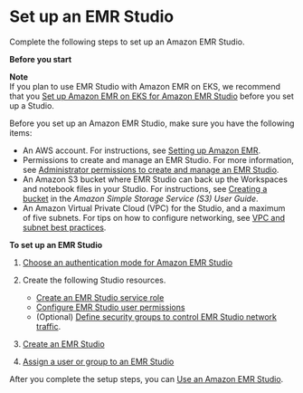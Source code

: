 # Set up an EMR Studio<a name="emr-studio-set-up"></a>

Complete the following steps to set up an Amazon EMR Studio\.

**Before you start**

**Note**  
If you plan to use EMR Studio with Amazon EMR on EKS, we recommend that you [Set up Amazon EMR on EKS for Amazon EMR Studio](emr-studio-create-eks-cluster.md) before you set up a Studio\.

Before you set up an Amazon EMR Studio, make sure you have the following items:
+ An AWS account\. For instructions, see [Setting up Amazon EMR](emr-setting-up.md)\.
+ Permissions to create and manage an EMR Studio\. For more information, see [Administrator permissions to create and manage an EMR Studio](emr-studio-admin-permissions.md)\.
+ An Amazon S3 bucket where EMR Studio can back up the Workspaces and notebook files in your Studio\. For instructions, see [Creating a bucket](https://docs.aws.amazon.com/AmazonS3/latest/userguide/create-bucket-overview.html) in the *Amazon Simple Storage Service \(S3\) User Guide*\.
+ An Amazon Virtual Private Cloud \(VPC\) for the Studio, and a maximum of five subnets\. For tips on how to configure networking, see [VPC and subnet best practices](emr-studio-considerations.md#emr-studio-vpc-subnet-best-practices)\.

**To set up an EMR Studio**

1.  [Choose an authentication mode for Amazon EMR Studio](emr-studio-authentication.md)

1. Create the following Studio resources\.
   + [Create an EMR Studio service role](emr-studio-service-role.md)
   + [Configure EMR Studio user permissions](emr-studio-user-permissions.md)
   + \(Optional\) [Define security groups to control EMR Studio network traffic](emr-studio-security-groups.md)\.

1. [Create an EMR Studio](emr-studio-create-studio.md)

1. [Assign a user or group to an EMR Studio](emr-studio-manage-users.md#emr-studio-assign-users-groups)

After you complete the setup steps, you can [Use an Amazon EMR Studio](use-an-emr-studio.md)\.